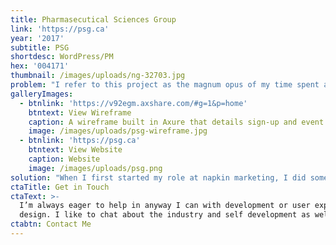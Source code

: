 ```yaml
---
title: Pharmasecutical Sciences Group
link: 'https://psg.ca'
year: '2017'
subtitle: PSG
shortdesc: WordPress/PM
hex: '004171'
thumbnail: /images/uploads/ng-32703.jpg
problem: "I refer to this project as the magnum opus of my time spent at napkin marketing. The PSG required a website to do the following:\r\n\n* Have a subscription based membership system\r\n* Allow members to purchase tickets at different prices, depending on the membership level.\r\n* Allow members to watch past video webinars\r\n* Have a members only job board\r\n* Use WordPress"
galleryImages:
  - btnlink: 'https://v92egm.axshare.com/#g=1&p=home'
    btntext: View Wireframe
    caption: A wireframe built in Axure that details sign-up and event registration.
    image: /images/uploads/psg-wireframe.jpg
  - btnlink: 'https://psg.ca'
    btntext: View Website
    caption: Website
    image: /images/uploads/psg.png
solution: "When I first started my role at napkin marketing, I did some cursory research into the possibilities of what solutions I could conjure up. I created a matrix to weigh the pros and cons, then discussed it with the team. Once I had a concrete idea of what could be accomplished, I created a wireframe that portrayed the numerous set of actions a user could take. From the initial sign up to registering for an event, as well as other actions a member would be able to take.\r\n\nOnce the prototype was finalized, I worked closely with the designer and the outsourced front-end developers so that I could focus on the back-end development. S2Member is a membership plugin that accepts and automates reccuring payments through PayPal. The plugin also allows the administrator to block off certain parts of the website. To handle the events, I decided on Event Espresso because of its add-on plugin which allows Event Espresso to limit the sale of tickets to the appropriate S2Member membership level. It also had convenient features like mass emailing attendees and automated accounting features."
ctaTitle: Get in Touch
ctaText: >-
  I’m always eager to help in anyway I can with development or user experience
  design. I like to chat about the industry and self development as well.
ctabtn: Contact Me
---
```


